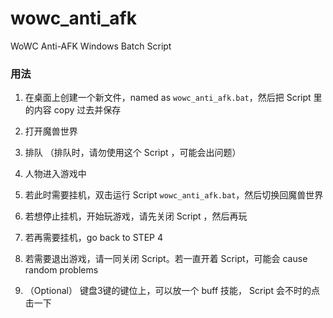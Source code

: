 # wowc_anti_afk
WoWC Anti-AFK Windows Batch Script


### 用法

1. 在桌面上创建一个新文件，named as `wowc_anti_afk.bat`，然后把 Script 里的内容 copy 过去并保存

2. 打开魔兽世界

3. 排队 （排队时，请勿使用这个 Script ，可能会出问题）

4. 人物进入游戏中

5. 若此时需要挂机，双击运行 Script `wowc_anti_afk.bat`，然后切换回魔兽世界

6. 若想停止挂机，开始玩游戏，请先关闭 Script ，然后再玩

7. 若再需要挂机，go back to STEP 4

8. 若需要退出游戏，请一同关闭 Script。若一直开着 Script，可能会 cause random problems

9. （Optional） 键盘3键的键位上，可以放一个 buff 技能， Script 会不时的点击一下
